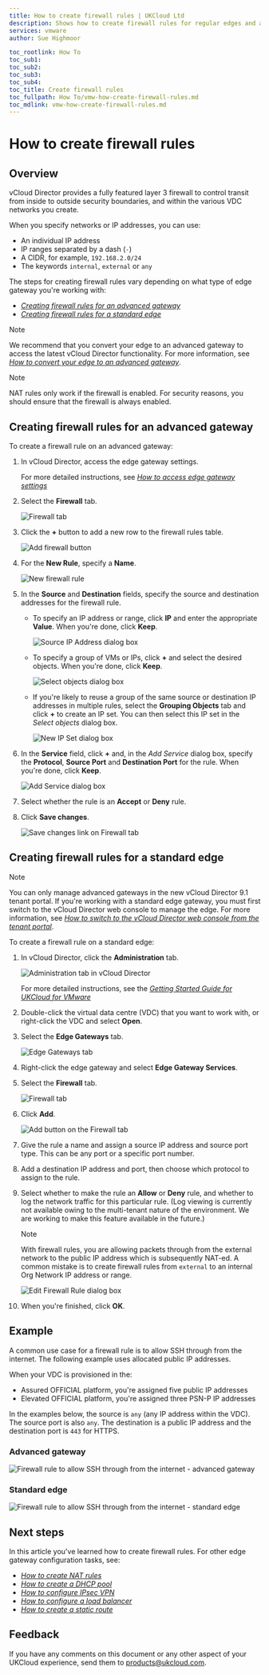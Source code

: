 ```yaml
---
title: How to create firewall rules | UKCloud Ltd
description: Shows how to create firewall rules for regular edges and advanced gateways within vCloud Director
services: vmware
author: Sue Highmoor

toc_rootlink: How To
toc_sub1:
toc_sub2:
toc_sub3:
toc_sub4:
toc_title: Create firewall rules
toc_fullpath: How To/vmw-how-create-firewall-rules.md
toc_mdlink: vmw-how-create-firewall-rules.md
---
```


# How to create firewall rules

## Overview

vCloud Director provides a fully featured layer 3 firewall to control transit from inside to outside security boundaries, and within the various VDC networks you create.

When you specify networks or IP addresses, you can use:

- An individual IP address
- IP ranges separated by a dash (`-`)
- A CIDR, for example, `192.168.2.0/24`
- The keywords `internal`, `external` or `any`

The steps for creating firewall rules vary depending on what type of edge gateway you're working with:

- [*Creating firewall rules for an advanced gateway*](#creating-firewall-rules-for-an-advanced-gateway)
- [*Creating firewall rules for a standard edge*](#creating-firewall-rules-for-a-standard-edge)

> [!NOTE]
> We recommend that you convert your edge to an advanced gateway to access the latest vCloud Director functionality. For more information, see [*How to convert your edge to an advanced gateway*](vmw-how-convert-edge.md).

> [!NOTE]
> NAT rules only work if the firewall is enabled. For security reasons, you should ensure that the firewall is always enabled.

## Creating firewall rules for an advanced gateway

To create a firewall rule on an advanced gateway:

1. In vCloud Director, access the edge gateway settings.

    For more detailed instructions, see [*How to access edge gateway settings*](vmw-how-access-edge.md)

2. Select the **Firewall** tab.

    ![Firewall tab](images/vmw-vcd-adv-edge-tab-firewall.png)

3. Click the **+** button to add a new row to the firewall rules table.

    ![Add firewall button](images/vmw-vcd-adv-edge-firewall-add.png)

4. For the **New Rule**, specify a **Name**.

    ![New firewall rule](images/vmw-vcd-adv-edge-firewall-new-rule.png)

5. In the **Source** and **Destination** fields, specify the source and destination addresses for the firewall rule.

    - To specify an IP address or range, click **IP** and enter the appropriate **Value**. When you're done, click **Keep**.

        ![Source IP Address dialog box](images/vmw-vcd-adv-edge-firewall-source-ip.png)

    - To specify a group of VMs or IPs, click **+** and select the desired objects. When you're done, click **Keep**.

        ![Select objects dialog box](images/vmw-vcd-adv-edge-firewall-select-objects.png)

    - If you're likely to reuse a group of the same source or destination IP addresses in multiple rules, select the **Grouping Objects** tab and click **+** to create an IP set. You can then select this IP set in the *Select objects* dialog box.

        ![New IP Set dialog box](images/vmw-vcd-adv-edge-firewall-ip-set.png)

6. In the **Service** field, click **+** and, in the *Add Service* dialog box, specify the **Protocol**, **Source Port** and **Destination Port** for the rule. When you're done, click **Keep**.

    ![Add Service dialog box](images/vmw-vcd-adv-edge-firewall-add-service.png)

7. Select whether the rule is an **Accept** or **Deny** rule.

8. Click **Save changes**.

    ![Save changes link on Firewall tab](images/vmw-vcd-adv-edge-firewall-save.png)

## Creating firewall rules for a standard edge

> [!NOTE]
> You can only manage advanced gateways in the new vCloud Director 9.1 tenant portal. If you're working with a standard edge gateway, you must first switch to the vCloud Director web console to manage the edge. For more information, see [*How to switch to the vCloud Director web console from the tenant portal*](vmw-how-switch-web-console.md).

To create a firewall rule on a standard edge:

1. In vCloud Director, click the **Administration** tab.

    ![Administration tab in vCloud Director](images/vmw-vcd-tab-admin.png)

    For more detailed instructions, see the [*Getting Started Guide for UKCloud for VMware*](vmw-gs.md)

2. Double-click the virtual data centre (VDC) that you want to work with, or right-click the VDC and select **Open**.

3. Select the **Edge Gateways** tab.

    ![Edge Gateways tab](images/vmw-vcd-tab-edge-gateways.png)

4. Right-click the edge gateway and select **Edge Gateway Services**.

5. Select the **Firewall** tab.

    ![Firewall tab](images/vmw-vcd-tab-firewall-reg.png)

6. Click **Add**.

    ![Add button on the Firewall tab](images/vmw-vcd-btn-add-firewall-reg.png)

7. Give the rule a name and assign a source IP address and source port type. This can be any port or a specific port number.

8. Add a destination IP address and port, then choose which protocol to assign to the rule.

9. Select whether to make the rule an **Allow** or **Deny** rule, and whether to log the network traffic for this particular rule. (Log viewing is currently not available owing to the multi-tenant nature of the environment. We are working to make this feature available in the future.)

    > [!NOTE]
    > With firewall rules, you are allowing packets through from the external network to the public IP address which is subsequently NAT-ed. A common mistake is to create firewall rules from `external` to an internal Org Network IP address or range.

    ![Edit Firewall Rule dialog box](images/vmw-vcd-firewall-add-rule-reg.png)

10. When you're finished, click **OK**.

## Example

A common use case for a firewall rule is to allow SSH through from the internet. The following example uses allocated public IP addresses.

When your VDC is provisioned in the:

- Assured OFFICIAL platform, you're assigned five public IP addresses
- Elevated OFFICIAL platform, you're assigned three PSN-P IP addresses

In the examples below, the source is `any` (any IP address within the VDC). The source port is also `any`. The destination is a public IP address and the destination port is `443` for HTTPS.

### Advanced gateway

![Firewall rule to allow SSH through from the internet - advanced gateway](images/vmw-vcd-firewall-add-rule-ssh-adv.png)

### Standard edge

![Firewall rule to allow SSH through from the internet - standard edge](images/vmw-vcd-firewall-add-rule-ssh-reg.png)

## Next steps

In this article you've learned how to create firewall rules. For other edge gateway configuration tasks, see:

- [*How to create NAT rules*](vmw-how-create-nat-rules.md)
- [*How to create a DHCP pool*](vmw-how-create-dhcp-pool.md)
- [*How to configure IPsec VPN*](vmw-how-configure-ipsec-vpn.md)
- [*How to configure a load balancer*](vmw-how-configure-load-balancer.md)
- [*How to create a static route*](vmw-how-create-static-route.md)

## Feedback

If you have any comments on this document or any other aspect of your UKCloud experience, send them to <products@ukcloud.com>.
